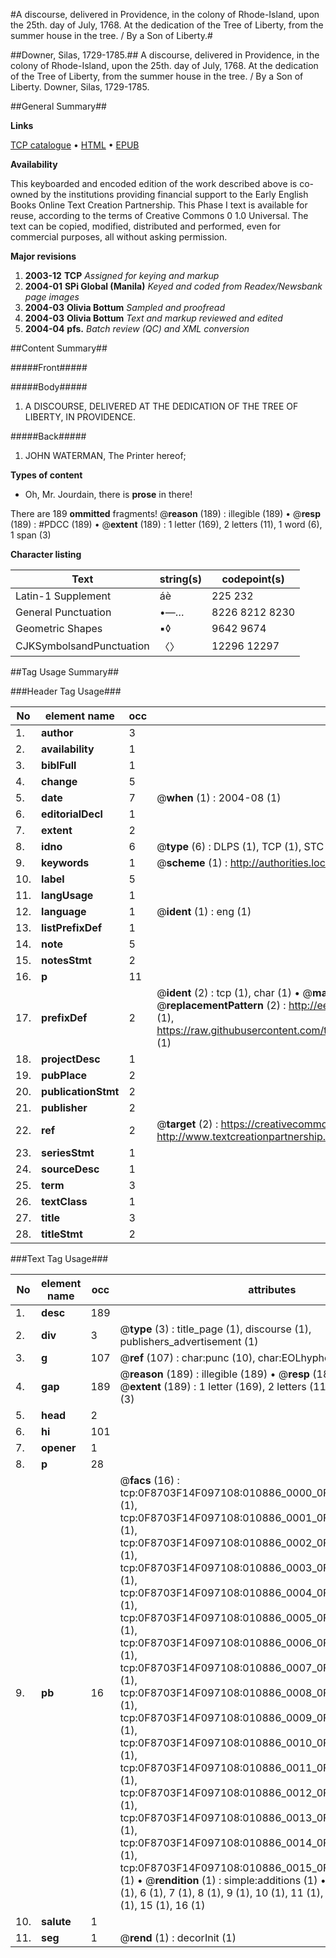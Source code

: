 #A discourse, delivered in Providence, in the colony of Rhode-Island, upon the 25th. day of July, 1768. At the dedication of the Tree of Liberty, from the summer house in the tree. / By a Son of Liberty.#

##Downer, Silas, 1729-1785.##
A discourse, delivered in Providence, in the colony of Rhode-Island, upon the 25th. day of July, 1768. At the dedication of the Tree of Liberty, from the summer house in the tree. / By a Son of Liberty.
Downer, Silas, 1729-1785.

##General Summary##

**Links**

[TCP catalogue](http://www.ota.ox.ac.uk/tcp/)  • 
[HTML](http://tei.it.ox.ac.uk/tcp/Texts-HTML/free/N08/N08514.html)  • 
[EPUB](http://tei.it.ox.ac.uk/tcp/Texts-EPUB/free/N08/N08514.epub)

**Availability**

This keyboarded and encoded edition of the
	       work described above is co-owned by the institutions
	       providing financial support to the Early English Books
	       Online Text Creation Partnership. This Phase I text is
	       available for reuse, according to the terms of Creative
	       Commons 0 1.0 Universal. The text can be copied,
	       modified, distributed and performed, even for
	       commercial purposes, all without asking permission.

**Major revisions**

1. __2003-12__ __TCP__ *Assigned for keying and markup*
1. __2004-01__ __SPi Global (Manila)__ *Keyed and coded from Readex/Newsbank page images*
1. __2004-03__ __Olivia Bottum__ *Sampled and proofread*
1. __2004-03__ __Olivia Bottum__ *Text and markup reviewed and edited*
1. __2004-04__ __pfs.__ *Batch review (QC) and XML conversion*

##Content Summary##

#####Front#####

#####Body#####

1. A DISCOURSE, DELIVERED AT THE DEDICATION OF THE TREE OF LIBERTY, IN PROVIDENCE.

#####Back#####

1. JOHN WATERMAN, The Printer hereof;

**Types of content**

  * Oh, Mr. Jourdain, there is **prose** in there!

There are 189 **ommitted** fragments! 
 @__reason__ (189) : illegible (189)  •  @__resp__ (189) : #PDCC (189)  •  @__extent__ (189) : 1 letter (169), 2 letters (11), 1 word (6), 1 span (3)

**Character listing**


|Text|string(s)|codepoint(s)|
|---|---|---|
|Latin-1 Supplement|áè|225 232|
|General Punctuation|•—…|8226 8212 8230|
|Geometric Shapes|▪◊|9642 9674|
|CJKSymbolsandPunctuation|〈〉|12296 12297|

##Tag Usage Summary##

###Header Tag Usage###

|No|element name|occ|attributes|
|---|---|---|---|
|1.|__author__|3||
|2.|__availability__|1||
|3.|__biblFull__|1||
|4.|__change__|5||
|5.|__date__|7| @__when__ (1) : 2004-08 (1)|
|6.|__editorialDecl__|1||
|7.|__extent__|2||
|8.|__idno__|6| @__type__ (6) : DLPS (1), TCP (1), STC (1), NOTIS (1), IMAGE-SET (1), EVANS-CITATION (1)|
|9.|__keywords__|1| @__scheme__ (1) : http://authorities.loc.gov/ (1)|
|10.|__label__|5||
|11.|__langUsage__|1||
|12.|__language__|1| @__ident__ (1) : eng (1)|
|13.|__listPrefixDef__|1||
|14.|__note__|5||
|15.|__notesStmt__|2||
|16.|__p__|11||
|17.|__prefixDef__|2| @__ident__ (2) : tcp (1), char (1)  •  @__matchPattern__ (2) : ([0-9\-]+):([0-9IVX]+) (1), (.+) (1)  •  @__replacementPattern__ (2) : http://eebo.chadwyck.com/downloadtiff?vid=$1&page=$2 (1), https://raw.githubusercontent.com/textcreationpartnership/Texts/master/tcpchars.xml#$1 (1)|
|18.|__projectDesc__|1||
|19.|__pubPlace__|2||
|20.|__publicationStmt__|2||
|21.|__publisher__|2||
|22.|__ref__|2| @__target__ (2) : https://creativecommons.org/publicdomain/zero/1.0/ (1), http://www.textcreationpartnership.org/docs/. (1)|
|23.|__seriesStmt__|1||
|24.|__sourceDesc__|1||
|25.|__term__|3||
|26.|__textClass__|1||
|27.|__title__|3||
|28.|__titleStmt__|2||


###Text Tag Usage###

|No|element name|occ|attributes|
|---|---|---|---|
|1.|__desc__|189||
|2.|__div__|3| @__type__ (3) : title_page (1), discourse (1), publishers_advertisement (1)|
|3.|__g__|107| @__ref__ (107) : char:punc (10), char:EOLhyphen (97)|
|4.|__gap__|189| @__reason__ (189) : illegible (189)  •  @__resp__ (189) : #PDCC (189)  •  @__extent__ (189) : 1 letter (169), 2 letters (11), 1 word (6), 1 span (3)|
|5.|__head__|2||
|6.|__hi__|101||
|7.|__opener__|1||
|8.|__p__|28||
|9.|__pb__|16| @__facs__ (16) : tcp:0F8703F14F097108:010886_0000_0F86CC29460FAE78 (1), tcp:0F8703F14F097108:010886_0001_0F86CC2A028412D0 (1), tcp:0F8703F14F097108:010886_0002_0F86CC2C661129B8 (1), tcp:0F8703F14F097108:010886_0003_0F86CC2D322C44D0 (1), tcp:0F8703F14F097108:010886_0004_0F86CC2E9D108570 (1), tcp:0F8703F14F097108:010886_0005_0F86CC2FE5723650 (1), tcp:0F8703F14F097108:010886_0006_0F86CC3000FFCC60 (1), tcp:0F8703F14F097108:010886_0007_0F86CC35910F66B0 (1), tcp:0F8703F14F097108:010886_0008_0F86CC370EDE84C0 (1), tcp:0F8703F14F097108:010886_0009_0F86CC37841015B8 (1), tcp:0F8703F14F097108:010886_0010_0F86CC384A9AEB88 (1), tcp:0F8703F14F097108:010886_0011_0F86CC390D8C9508 (1), tcp:0F8703F14F097108:010886_0012_0F86CC39BB7B0D00 (1), tcp:0F8703F14F097108:010886_0013_0F86CC3C4288C9D8 (1), tcp:0F8703F14F097108:010886_0014_0F86CC3D163614B8 (1), tcp:0F8703F14F097108:010886_0015_0F86CC3EF35FF270 (1)  •  @__rendition__ (1) : simple:additions (1)  •  @__n__ (13) : 4 (1), 5 (1), 6 (1), 7 (1), 8 (1), 9 (1), 10 (1), 11 (1), 12 (1), 13 (1), 14 (1), 15 (1), 16 (1)|
|10.|__salute__|1||
|11.|__seg__|1| @__rend__ (1) : decorInit (1)|
